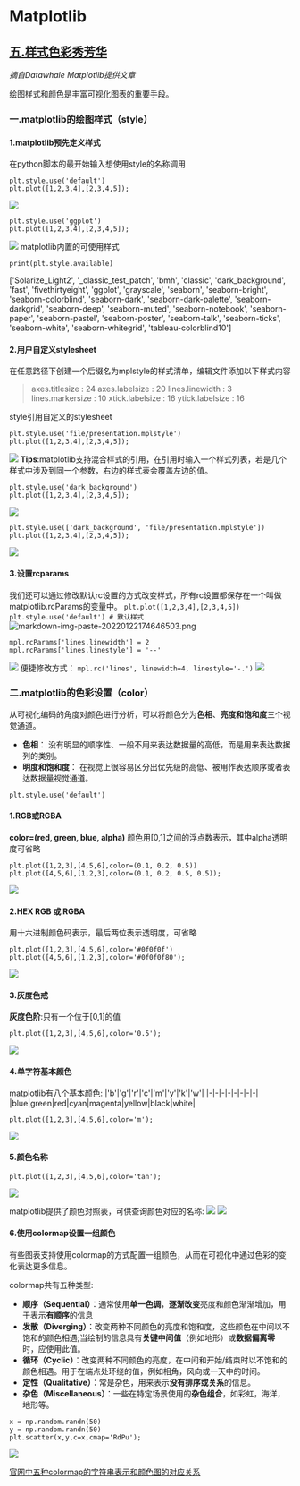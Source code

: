 # Matplotlib
## [五.样式色彩秀芳华][5]
*摘自Datawhale Matplotlib提供文章*

绘图样式和颜色是丰富可视化图表的重要手段。
### 一.matplotlib的绘图样式（style）
#### 1.matplotlib预先定义样式
在python脚本的最开始输入想使用style的名称调用
```
plt.style.use('default')
plt.plot([1,2,3,4],[2,3,4,5]);
```
![](https://s2.loli.net/2022/01/22/9rBwZymNnEpzWkc.png)
```
plt.style.use('ggplot')
plt.plot([1,2,3,4],[2,3,4,5]);
```
![](https://s2.loli.net/2022/01/22/2thau8v7dxVYjre.png)
matplotlib内置的可使用样式
```
print(plt.style.available)
```
['Solarize_Light2', '_classic_test_patch', 'bmh', 'classic', 'dark_background', 'fast', 'fivethirtyeight', 'ggplot', 'grayscale', 'seaborn', 'seaborn-bright', 'seaborn-colorblind', 'seaborn-dark', 'seaborn-dark-palette', 'seaborn-darkgrid', 'seaborn-deep', 'seaborn-muted', 'seaborn-notebook', 'seaborn-paper', 'seaborn-pastel', 'seaborn-poster', 'seaborn-talk', 'seaborn-ticks', 'seaborn-white', 'seaborn-whitegrid', 'tableau-colorblind10']

#### 2.用户自定义stylesheet
在任意路径下创建一个后缀名为mplstyle的样式清单，编辑文件添加以下样式内容
>axes.titlesize : 24
axes.labelsize : 20
lines.linewidth : 3
lines.markersize : 10
xtick.labelsize : 16
ytick.labelsize : 16

style引用自定义的stylesheet
```
plt.style.use('file/presentation.mplstyle')
plt.plot([1,2,3,4],[2,3,4,5]);
```
![](https://s2.loli.net/2022/01/22/qpWOT1ZhXQVKxzi.png)
**Tips**:matplotlib支持混合样式的引用，在引用时输入一个样式列表，若是几个样式中涉及到同一个参数，右边的样式表会覆盖左边的值。
```
plt.style.use('dark_background')
plt.plot([1,2,3,4],[2,3,4,5]);
```
![](https://s2.loli.net/2022/01/22/MB1Y7dcvURnZQT8.png)
```
plt.style.use(['dark_background', 'file/presentation.mplstyle'])
plt.plot([1,2,3,4],[2,3,4,5]);
```
![](https://s2.loli.net/2022/01/22/ai5pwvrPnUGmkh3.png)


#### 3.设置rcparams
我们还可以通过修改默认rc设置的方式改变样式，所有rc设置都保存在一个叫做 matplotlib.rcParams的变量中。
`plt.plot([1,2,3,4],[2,3,4,5])`
`plt.style.use('default') # 默认样式`
![markdown-img-paste-20220122174646503.png](https://s2.loli.net/2022/01/22/9rBwZymNnEpzWkc.png)
```
mpl.rcParams['lines.linewidth'] = 2
mpl.rcParams['lines.linestyle'] = '--'
```
![](https://s2.loli.net/2022/01/22/413bJjZqYwlaLms.png)
便捷修改方式：
`mpl.rc('lines', linewidth=4, linestyle='-.')`
![](https://s2.loli.net/2022/01/22/8ryCjEcf3zPJSqD.png)


### 二.matplotlib的色彩设置（color）
从可视化编码的角度对颜色进行分析，可以将颜色分为**色相**、**亮度和饱和度**三个视觉通道。
- **色相**： 没有明显的顺序性、一般不用来表达数据量的高低，而是用来表达数据列的类别。
- **明度和饱和度**： 在视觉上很容易区分出优先级的高低、被用作表达顺序或者表达数据量视觉通道。

`plt.style.use('default')`
#### 1.RGB或RGBA
**color=(red, green, blue, alpha)**
颜色用[0,1]之间的浮点数表示，其中alpha透明度可省略
```
plt.plot([1,2,3],[4,5,6],color=(0.1, 0.2, 0.5))
plt.plot([4,5,6],[1,2,3],color=(0.1, 0.2, 0.5, 0.5));
```
![](https://s2.loli.net/2022/01/22/uIMR5lAcfrZWpC1.png)

#### 2.HEX RGB 或 RGBA
用十六进制颜色码表示，最后两位表示透明度，可省略
```
plt.plot([1,2,3],[4,5,6],color='#0f0f0f')
plt.plot([4,5,6],[1,2,3],color='#0f0f0f80');
```
![](https://s2.loli.net/2022/01/22/eLb8J7jHd3wKMAa.png)

#### 3.灰度色戒
**灰度色阶**:只有一个位于[0,1]的值
```
plt.plot([1,2,3],[4,5,6],color='0.5');
```
![](https://s2.loli.net/2022/01/22/Zp7DshatMHSIein.png)

#### 4.单字符基本颜色
matplotlib有八个基本颜色:
|'b'|'g'|'r'|'c'|'m'|'y'|'k'|'w'|
|-|-|-|-|-|-|-|-|
|blue|green|red|cyan|magenta|yellow|black|white|
```
plt.plot([1,2,3],[4,5,6],color='m');
```
![](https://s2.loli.net/2022/01/22/FrE5imWQBLynM2d.png)

#### 5.颜色名称
```
plt.plot([1,2,3],[4,5,6],color='tan');
```
![](https://s2.loli.net/2022/01/22/g8XkZNe65cAnUMb.png)

matplotlib提供了颜色对照表，可供查询颜色对应的名称:
![](https://s2.loli.net/2022/01/22/9s2Y3JOy8MifUFa.png)
![](https://s2.loli.net/2022/01/22/qtyxbGN3CzncP9S.png)

#### 6.使用colormap设置一组颜色
有些图表支持使用colormap的方式配置一组颜色，从而在可视化中通过色彩的变化表达更多信息。

colormap共有五种类型:
- **顺序（Sequential）**：通常使用**单一色调**，**逐渐改变**亮度和颜色渐渐增加，用于表示**有顺序**的信息
- **发散（Diverging）**：改变两种不同颜色的亮度和饱和度，这些颜色在中间以不饱和的颜色相遇;当绘制的信息具有**关键中间值**（例如地形）或**数据偏离零**时，应使用此值。
- **循环（Cyclic）**：改变两种不同颜色的亮度，在中间和开始/结束时以不饱和的颜色相遇。用于在端点处环绕的值，例如相角，风向或一天中的时间。
- **定性（Qualitative）**：常是杂色，用来表示**没有排序或关系**的信息。
- **杂色（Miscellaneous）**：一些在特定场景使用的**杂色组合**，如彩虹，海洋，地形等。

```
x = np.random.randn(50)
y = np.random.randn(50)
plt.scatter(x,y,c=x,cmap='RdPu');
```
![](https://s2.loli.net/2022/01/22/SFTKjWec61ZY4km.png)

[官网中五种colormap的字符串表示和颜色图的对应关系][51]

[5]:https://datawhalechina.github.io/fantastic-matplotlib/%E7%AC%AC%E4%BA%94%E5%9B%9E%EF%BC%9A%E6%A0%B7%E5%BC%8F%E8%89%B2%E5%BD%A9%E7%A7%80%E8%8A%B3%E5%8D%8E/index.html
[51]:https://matplotlib.org/stable/tutorials/colors/colormaps.html
